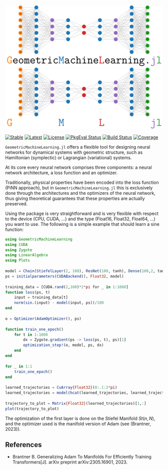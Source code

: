 <p align="center">
    <img width="700px" src="docs/src/assets/logo.png#gh-light-mode-only"/>
    <img width="700px" src="docs/src/assets/logo_dark.png#gh-dark-mode-only"/>
</p>

[![Stable](https://img.shields.io/badge/docs-stable-blue.svg)](https://juliagni.github.io/GeometricMachineLearning.jl/stable)
[![Latest](https://img.shields.io/badge/docs-latest-blue.svg)](https://juliagni.github.io/GeometricMachineLearning.jl/latest)
[![License](https://img.shields.io/badge/license-MIT-blue.svg)](LICENSE.md)
[![PkgEval Status](https://juliaci.github.io/NanosoldierReports/pkgeval_badges/G/GeometricMachineLearning.svg)](https://juliaci.github.io/NanosoldierReports/pkgeval_badges/G/GeometricMachineLearning.html)
[![Build Status](https://github.com/JuliaGNI/GeometricMachineLearning.jl/actions/workflows/CI.yml/badge.svg?branch=main)](https://github.com/JuliaGNI/GeometricMachineLearning.jl/actions/workflows/CI.yml?query=branch%3Amain)
[![Coverage](https://codecov.io/gh/JuliaGNI/GeometricMachineLearning.jl/branch/main/graph/badge.svg?token=CFT76RROW2)](https://codecov.io/gh/JuliaGNI/GeometricMachineLearning.jl)

`GeometricMachineLearning.jl` offers a flexible tool for designing neural networks for dynamical systems with geometric structure, such as Hamiltonian (symplectic) or Lagrangian (variational) systems.

At its core every neural network comprises three components: a neural network architecture, a loss function and an optimizer. 

Traditionally, physical properties have been encoded into the loss function (PiNN approach), but in `GeometricMachineLearning.jl` this is exclusively done through the architectures and the optimizers of the neural network, thus giving theoretical guarantees that these properties are actually preserved.

Using the package is very straightforward and is very flexible with respect to the device (CPU, CUDA, ...) and the type (Float16, Float32, Float64, ...) you want to use. The following is a simple example that should learn a sine function:
```julia
using GeometricMachineLearning
using CUDA
using Zygote
using LinearAlgebra
using Plots

model = Chain(StiefelLayer(2, 100), ResNet(100, tanh), Dense(100,2, tanh))
ps = initialparameters(CUDABackend(), Float32, model)

training_data = [CUDA.rand(2,100)*2*pi for _ in 1:1000]
function loss(ps, t)
    input = training_data[t]
    norm(sin.(input) - model(input, ps))/100
end

o = Optimizer(AdamOptimizer(), ps)

function train_one_epoch()
    for t in 1:1000
        dx = Zygote.gradient(ps -> loss(ps, t), ps)[1]
        optimization_step!(o, model, ps, dx)
    end
end

for _ in 1:1
    train_one_epoch()
end

learned_trajectories = CuArray{Float32}(0:.1:2*pi)
learned_trajectories = model(hcat(learned_trajectories, learned_trajectories)', ps)

trajectory_to_plot = Matrix{Float32}(learned_trajectories)[1,:]
plot(trajectory_to_plot)
```
The optimization of the first layer is done on the Stiefel Manifold $St(n, N)$, and the optimizer used is the manifold version of Adam (see (Brantner, 2023)).

## References
- Brantner B. Generalizing Adam To Manifolds For Efficiently Training Transformers[J]. arXiv preprint arXiv:2305.16901, 2023.